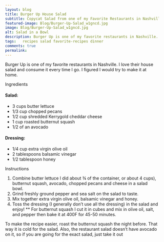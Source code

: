```yaml
---
layout: blog
title: Burger Up House Salad
subtitle: Copycat Salad from one of my Favorite Restaurants in Nashville
featured-image: Blog/Burger-Up-Salad_w1gncd.jpg
image: Blog/Burger-Up-Salad_w1gncd.jpg
alt: Salad in a Bowl
description: Burger Up is one of my favorite restaurants in Nashville. I love their house salad and consume it every time I go. I figured I would try to make it at home.
tags:   recipes salad favorite-recipes dinner
comments: true
permalink:
---
```

Burger Up is one of my favorite restaurants in Nashville. I love their house salad and consume it every time I go. I figured I would try to make it at home.

Ingredients

#### Salad:
* 3 cups butter lettuce
* 1/3 cup chopped pecans
* 1/2 cup shredded Kerrygold cheddar cheese
* 1 cup roasted butternut squash
* 1/2 of an avocado

#### Dressing:
* 1/4 cup extra virgin olive oil
* 2 tablespoons balsamic vinegar
* 1/2 tablespoon honey

Instructions
1. Combine butter lettuce I did about ¾ of the container, or about 4 cups), butternut squash, avocado, chopped pecans and cheese in a salad bowl.
2. Grind freshly ground pepper and sea salt on the salad to taste.
3. Mix together extra virgin olive oil, balsamic vinegar and honey.
4. Toss the dressing (I generally don’t use all the dressing) in the salad and enjoy! ** For butternut squash I cut it in cubes and mix in olive oil, salt, and pepper then bake it at 400F for 45-50 minutes.

To make the recipe easier, roast the butternut squash the night before. That way it is cold for the salad. Also, the restaurant salad doesn’t have avocado on it, so if you are going for the exact salad, just take it out
